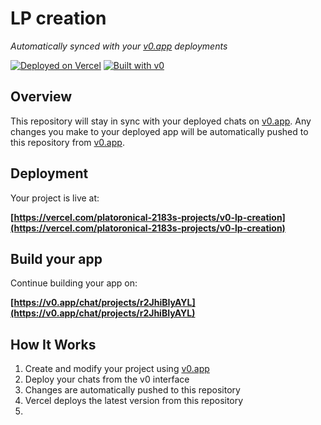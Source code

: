 # LP creation

*Automatically synced with your [v0.app](https://v0.app) deployments*

[![Deployed on Vercel](https://img.shields.io/badge/Deployed%20on-Vercel-black?style=for-the-badge&logo=vercel)](https://vercel.com/platoronical-2183s-projects/v0-lp-creation)
[![Built with v0](https://img.shields.io/badge/Built%20with-v0.app-black?style=for-the-badge)](https://v0.app/chat/projects/r2JhiBIyAYL)

## Overview

This repository will stay in sync with your deployed chats on [v0.app](https://v0.app).
Any changes you make to your deployed app will be automatically pushed to this repository from [v0.app](https://v0.app).

## Deployment

Your project is live at:

**[https://vercel.com/platoronical-2183s-projects/v0-lp-creation](https://vercel.com/platoronical-2183s-projects/v0-lp-creation)**

## Build your app

Continue building your app on:

**[https://v0.app/chat/projects/r2JhiBIyAYL](https://v0.app/chat/projects/r2JhiBIyAYL)**

## How It Works

1. Create and modify your project using [v0.app](https://v0.app)
2. Deploy your chats from the v0 interface
3. Changes are automatically pushed to this repository
4. Vercel deploys the latest version from this repository
5. 
